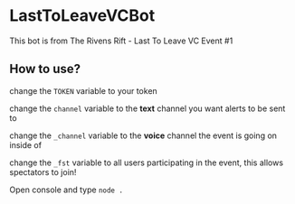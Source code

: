 # LastToLeaveVCBot
This bot is from The Rivens Rift - Last To Leave VC Event #1

## How to use?
change the `TOKEN` variable to your token

change the `channel` variable to the **text** channel you want alerts to be sent to

change the `_channel` variable to the **voice** channel the event is going on inside of

change the `_fst` variable to all users participating in the event, this allows spectators to join!



Open console and type `node .`
